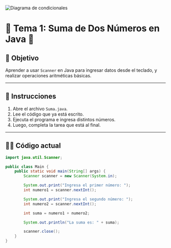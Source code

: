 ![Diagrama de condicionales](https://msc-itorizaba.mx/wp-content/uploads/2019/09/logomsc.png)
# 🦉 Tema 1: Suma de Dos Números en Java 🦉

## 🧠 Objetivo
Aprender a usar `Scanner` en Java para ingresar datos desde el teclado, y realizar operaciones aritméticas básicas.

---

## 📄 Instrucciones

1. Abre el archivo `Suma.java`.
2. Lee el código que ya está escrito.
3. Ejecuta el programa e ingresa distintos números.
4. Luego, completa la tarea que está al final.

---

## 👨‍💻 Código actual

```java
import java.util.Scanner;

public class Main {
    public static void main(String[] args) {
        Scanner scanner = new Scanner(System.in);

        System.out.print("Ingresa el primer número: ");
        int numero1 = scanner.nextInt();

        System.out.print("Ingresa el segundo número: ");
        int numero2 = scanner.nextInt();

        int suma = numero1 + numero2;

        System.out.println("La suma es: " + suma);

        scanner.close();
    }
}

